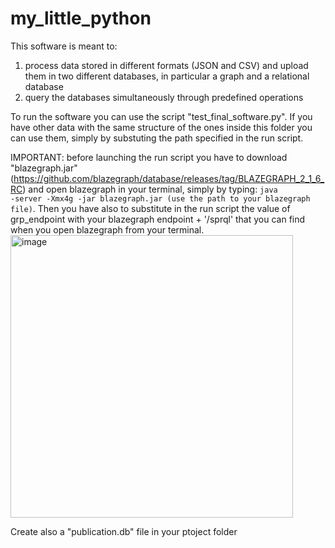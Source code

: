 # my_little_python
This software is meant to:
1) process data stored in different formats (JSON and CSV) and upload them in two different databases, in particular a graph and a relational database
2) query the databases simultaneously through predefined operations

To run the software you can use the script "test_final_software.py". If you have other data with the same structure of the ones inside this folder you can use them, simply by substuting the path specified in the run script.

IMPORTANT: before launching the run script you have to download "blazegraph.jar" (https://github.com/blazegraph/database/releases/tag/BLAZEGRAPH_2_1_6_RC) and open blazegraph in your terminal, simply by typing:
<code>java -server -Xmx4g -jar blazegraph.jar (use the path to your blazegraph file)</code>.
Then you have also to substitute in the run script the value of grp_endpoint with your blazegraph endpoint + '/sprql' that you can find when you open blazegraph from your terminal.
<img width="452" alt="image" src="https://github.com/martasoricetti/my_little_python/assets/92322269/6362214c-0f0f-417a-a3d1-ec09b7a30aa7">

Create also a "publication.db" file in your ptoject folder
